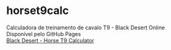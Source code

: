 # horset9calc
Calculadora de treinamento de cavalo T9 - Black Desert Online
<br/>
Disponível pelo GitHub Pages
<br/>
<a href="https://idairfguido.github.io/horset9calc/public_html/" target="_blank">Black Desert - Horse T9 Calculator</a>
